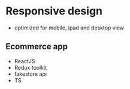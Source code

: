 # Responsive design

- optimized for mobile, ipad and desktop view

## Ecommerce app

- ReactJS
- Redux toolkit
- fakestore api
- TS
